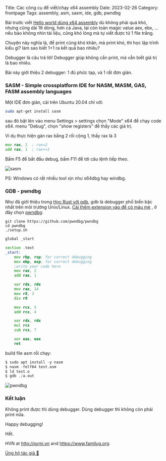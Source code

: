 Title: Các công cụ để viết/chạy x64 assembly
Date: 2023-02-26
Category: frontpage
Tags: assembly, asm, sasm, ide, gdb, pwndbg

Bài trước viết [Hello world dùng x64 assembly]({filename}/asm.md) dù không phải quá khó, nhưng cũng dài 16 dòng, hơn cả Java, lại còn toàn magic value aex, ebx, ... nếu bảo không nhìn tài liệu, cũng khó lòng mà tự viết được từ 1 file trắng.

Chuyện này nghĩa là, để print cũng khó khăn, mà print khó, thì học lập trình kiểu gì? làm sao biết 1+1 ra kết quả bao nhiêu?

Debugger là câu trả lời!
Debugger giúp không cần print, mà vẫn biết giá trị là bao nhiêu.

Bài này giới thiệu 2 debugger: 1 đủ phức tạp, và 1 rất đơn giản.

### SASM - Simple crossplatform IDE for NASM, MASM, GAS, FASM assembly languages
Một IDE đơn giản, cài trên Ubuntu 20.04 chỉ với:

```sh
sudo apt-get install sasm
```

sau đó bật lên vào menu Settings > settings chọn "Mode" x64 để chạy code x64.
menu "Debug", chọn "show registers" để thấy các giá trị.

Ví dụ thực hiện gán rax bằng 2 rồi cộng 1, thấy rax là 3

```asm
mov rax, 2  ; rax=2
add rax, 1  ; rax+=1
```

Bấm F5 để bắt đầu debug, bấm F11 để tới câu lệnh tiếp theo.

![sasm]({static}/images/sasm.png)

PS: Windows có rất nhiều tool xịn như x64dbg hay windbg.

### GDB - pwndbg
Như đã giới thiệu trong [Học Rust với gdb]({filename}/gdb.md), gdb là debugger phổ biến bậc nhất trên môi trường Unix/Linux. [Cài thêm extension vào để có màu mè]({filename}/hgdb.md) , ở đây chọn [pwndbg](https://github.com/pwndbg/pwndbg):

```
git clone https://github.com/pwndbg/pwndbg
cd pwndbg
./setup.sh
```

```asm
global _start

section .text
_start:
    mov rbp, rsp; for correct debugging
    mov ebp, esp; for correct debugging
    ;write your code here
    mov rax, 2
    add rax, 1

    xor rdx, rdx
    mov rax, 14
    mov r8, 3
    div r8

    mov rcx, 5
    add rcx, 4

    xor rdx, rdx
    mul rcx
    sub rcx, 7

    xor eax, eax
    ret
```

build file asm rồi chạy:

```asm
$ sudo apt install -y nasm
$ nasm -felf64 test.asm
$ ld test.o
$ gdb ./a.out
```

![pwndbg]({static}/images/pwndbg.png)

### Kết luận
Không print được thì dùng debugger. Dùng debugger thì không còn phải print nữa.

Happy debugging!

Hết.

HVN at <http://pymi.vn> and <https://www.familug.org>.

[Ủng hộ tác giả 🍺](https://www.familug.org/p/ung-ho.html)
